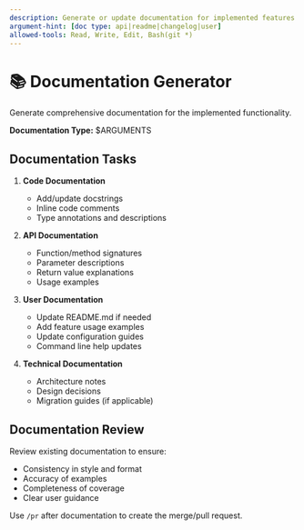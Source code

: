 ```yaml
---
description: Generate or update documentation for implemented features
argument-hint: [doc type: api|readme|changelog|user]
allowed-tools: Read, Write, Edit, Bash(git *)
---
```


# 📚 Documentation Generator

Generate comprehensive documentation for the implemented functionality.

**Documentation Type:** $ARGUMENTS

## Documentation Tasks

1. **Code Documentation**
   - Add/update docstrings
   - Inline code comments
   - Type annotations and descriptions

2. **API Documentation**
   - Function/method signatures
   - Parameter descriptions
   - Return value explanations
   - Usage examples

3. **User Documentation**
   - Update README.md if needed
   - Add feature usage examples
   - Update configuration guides
   - Command line help updates

4. **Technical Documentation**
   - Architecture notes
   - Design decisions
   - Migration guides (if applicable)

## Documentation Review

Review existing documentation to ensure:
- Consistency in style and format
- Accuracy of examples
- Completeness of coverage
- Clear user guidance

Use `/pr` after documentation to create the merge/pull request.
